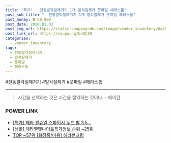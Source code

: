```yaml
--- 
title: "특가!   전동발각질제거기 1개 발각질제거 풋파일 헤라스톰" 
post_sub_title: "  전동발각질제거기 1개 발각질제거 풋파일 헤라스톰" 
post_money: ₩ 59,000 
post_date: 2020.02.02 
post_img_url: https://static.coupangcdn.com/image/vendor_inventory/6ae5/89a8de24861151935446e533e7f8daea677a9fe7d5a7812ee6ccdcf5dd38.jpg 
post_link_url: https://coupa.ng/bnQC3D 
categories: 
  - vendor_inventory 
tags: 
  - 전동발각질제거기 
  - 발각질제거 
  - 풋파일 
  - 헤라스톰 
--- 
```

  #전동발각질제거기 #발각질제거 #풋파일 #헤라스톰 
<hr> 

> 시간을 선택하는 것은 시간을 절약하는 것이다. - 베이컨 


### POWER LINK

* <a href="https://blog.naver.com/an0733/221790330609" target="_blank">[특가] 헤라 센슈얼 스파이시 누드 밤 3.5...</a>
* <a href="https://blog.naver.com/sakai111/221774924547" target="_blank"> [생활] 헤라벨벳나이트특가정보 순위 ~25위</a>
* <a href="https://blog.naver.com/fasyy4321/221782974494" target="_blank"> TOP ~57위 [화장품/미용] 헤라썬크림</a>
